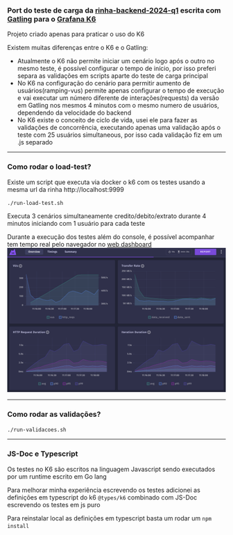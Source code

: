 ### Port do teste de carga da [rinha-backend-2024-q1](https://github.com/zanfranceschi/rinha-de-backend-2024-q1) escrita com [Gatling](https://gatling.io/) para o [Grafana K6](https://k6.io)

Projeto criado apenas para praticar o uso do K6

Existem muitas diferenças entre o K6 e o Gatling:
 - Atualmente o K6 não permite iniciar um cenário logo após o outro no mesmo teste, é possível configurar o tempo de início, por isso preferi separa as validações em scripts aparte do teste de carga principal
 - No K6 na configuração do cenário para permitir aumento de usuários(ramping-vus) permite apenas configurar o tempo de execução e vai executar um número diferente de interações(requests) da versão em Gatling nos mesmos 4 minutos com o mesmo numero de usuários, dependendo da velocidade do backend
 - No K6 existe o conceito de ciclo de vida, usei ele para fazer as validações de concorrência, executando apenas uma validação após o teste com 25 usuários simultaneous, por isso cada validação fiz em um .js separado

---
### Como rodar o load-test?
Existe um script que executa via docker o k6 com os testes usando a mesma url da rinha http://localhost:9999

```sh
./run-load-test.sh
```
Executa 3 cenários simultaneamente credito/debito/extrato durante 4 minutos iniciando com 1 usuário para cada teste

Durante a execução dos testes além do console, é possível acompanhar tem tempo real pelo navegador no [web dashboard](http://127.0.0.1:5665)
![image](img/web-dasboard.png)


---
### Como rodar as validações?
```sh
./run-validacoes.sh
```

---
### JS-Doc e Typescript

Os testes no K6 são escritos na linguagem Javascript sendo executados por um runtime escrito em Go lang

Para melhorar minha experiência escrevendo os testes adicionei as definições em typescript do k6 `@types/k6` combinado com JS-Doc escrevendo os testes em js puro

Para reinstalar local as definições em typescript basta um rodar um `npm install`